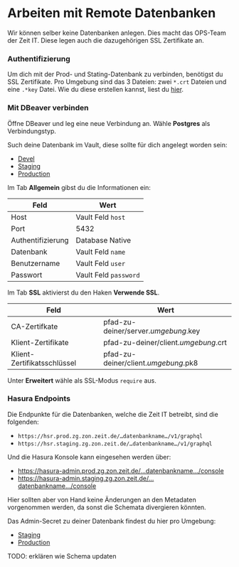 # Arbeiten mit Remote Datenbanken

Wir können selber keine Datenbanken anlegen. Dies macht das OPS-Team der Zeit IT. Diese legen auch die dazugehörigen SSL Zertifikate an.

### Authentifizierung

Um dich mit der Prod- und Stating-Datenbank zu verbinden, benötigst du SSL Zertifikate. Pro Umgebung sind das 3 Dateien: zwei `*.crt` Dateien und eine `.*key` Datei. Wie du diese erstellen kannst, liest du [hier](?path=/docs/docs-software--docs#ssl-zertifkate-fur-datenbanken).

### Mit DBeaver verbinden

Öffne DBeaver und leg eine neue Verbindung an. Wähle **Postgres** als Verbindungstyp.

Such deine Datenbank im Vault, diese sollte für dich angelegt worden sein:

- [Devel](https://vault.ops.zeit.de/ui/vault/secrets/zon%2Fv1/list/gcp/zeit-interactive/cloudsql/instances/interactive-devel-pg13/databases/)
- [Staging](https://vault.ops.zeit.de/ui/vault/secrets/zon%2Fv1/list/gcp/zeit-interactive/cloudsql/instances/staging-422a481a/databases/)
- [Production](https://vault.ops.zeit.de/ui/vault/secrets/zon%2Fv1/list/gcp/zeit-interactive/cloudsql/instances/production-c8abfabf/databases/)

Im Tab **Allgemein** gibst du die Informationen ein:

| Feld              | Wert |
| --- | --- |
| Host | Vault Feld `host`  |
| Port | 5432 |
| Authentifizierung | Database Native |
| Datenbank | Vault Feld `name` |
| Benutzername | Vault Feld `user`  |
| Passwort | Vault Feld `password` |


Im Tab **SSL** aktivierst du den Haken **Verwende SSL**.

| Feld | Wert |
| --- | --- |
| CA-Zertifkate | pfad-zu-deiner/server._umgebung_.key |
| Klient-Zertifikate | pfad-zu-deiner/client._umgebung_.crt |
| Klient-Zertifikatsschlüssel | pfad-zu-deiner/client._umgebung_.pk8 |

Unter **Erweitert** wähle als SSL-Modus `require` aus.

### Hasura Endpoints

Die Endpunkte für die Datenbanken, welche die Zeit IT betreibt, sind die folgenden:

- `https://hsr.prod.zg.zon.zeit.de/…datenbankname…/v1/graphql `
- `https://hsr.staging.zg.zon.zeit.de/…datenbankname…/v1/graphql `

Und die Hasura Konsole kann eingesehen werden über:

- https://hasura-admin.prod.zg.zon.zeit.de/…datenbankname…/console
- https://hasura-admin.staging.zg.zon.zeit.de/…datenbankname…/console

Hier sollten aber von Hand keine Änderungen an den Metadaten vorgenommen werden, da sonst die Schemata divergieren könnten.

Das Admin-Secret zu deiner Datenbank findest du hier pro Umgebung:

- [Staging](https://vault.ops.zeit.de/ui/vault/secrets/zon%2Fv1/list/gcp/zeit-interactive/hasura/staging/)
- [Production](https://vault.ops.zeit.de/ui/vault/secrets/zon%2Fv1/list/gcp/zeit-interactive/hasura/production/)

TODO: erklären wie Schema updaten